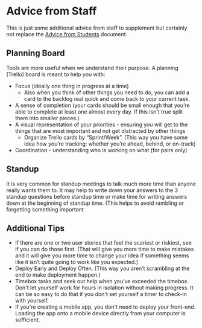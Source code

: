 # Advice from Staff

This is just some additional advice from staff to supplement but certainly not replace the [Advice from Students](advice-from-students.md) document.


## Planning Board

Tools are more useful when we understand their purpose. A planning (Trello) board is meant to help you with:
* Focus (ideally one thing in progress at a time) 
    * Also when you think of other things you need to do, you can add a card to the backlog real quick and come back to your current task.
* A sense of completion (your cards should be small enough that you’re able to complete at least one almost every day.  If this isn't true split them into smaller pieces.)
* A visual representation of your priorities - ensuring you will get to the things that are most important and not get distracted by other things
    * Organize Trello cards by “Sprint/Week”. (This way you have some idea how you’re tracking: whether you’re ahead, behind, or on-track)
* Coordination - understanding who is working on what (for pairs only)

## Standup

It is very common for standup meetings to talk much more time than anyone really wants them to. It may help to write down your answers to the 3 standup questions before standup time or make time for writing answers down at the beginning of standup time. (This helps to avoid rambling or forgetting something important

## Additional Tips

* If there are one or two user stories that feel the scariest or riskiest, see if you can do those first. (That will give you more time to make mistakes and it will give you more time to change your idea if something seems like it isn’t quite going to work like you expected.)
* Deploy Early and Deploy Often. (This way you aren’t scrambling at the end to make deployment happen.)
* Timebox tasks and seek out help when you’ve exceeded the timebox. Don't let yourself work for hours in isolation without making progress. It can be so easy to do that if you don't set yourself a timer to check-in with yourself.
* If you're creating a mobile app, you don't need to deploy your front-end. Loading the app onto a mobile device directly from your computer is sufficient.
